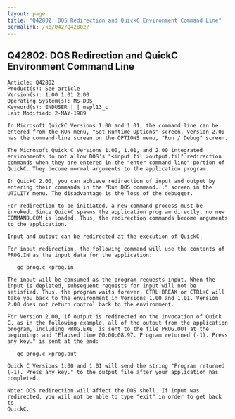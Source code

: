 ```yaml
---
layout: page
title: "Q42802: DOS Redirection and QuickC Environment Command Line"
permalink: /kb/042/Q42802/
---
```


## Q42802: DOS Redirection and QuickC Environment Command Line

	Article: Q42802
	Product(s): See article
	Version(s): 1.00 1.01 2.00
	Operating System(s): MS-DOS
	Keyword(s): ENDUSER | | mspl13_c
	Last Modified: 2-MAY-1989
	
	In Microsoft QuickC Versions 1.00 and 1.01, the command line can be
	entered from the RUN menu, "Set Runtime Options" screen. Version 2.00
	has the command-line screen on the OPTIONS menu, "Run / Debug" screen.
	
	The Microsoft Quick C Versions 1.00, 1.01, and 2.00 integrated
	environments do not allow DOS's "<input.fil >output.fil" redirection
	commands when they are entered in the "enter command line" portion of
	QuickC. They become normal arguments to the application program.
	
	In QuickC 2.00, you can achieve redirection of input and output by
	entering their commands in the "Run DOS command..." screen in the
	UTILITY menu. The disadvantage is the loss of the debugger.
	
	For redirection to be initiated, a new command process must be
	invoked. Since QuickC spawns the application program directly, no new
	COMMAND.COM is loaded. Thus, the redirection commands become arguments
	to the application.
	
	Input and output can be redirected at the execution of QuickC.
	
	For input redirection, the following command will use the contents of
	PROG.IN as the input data for the application:
	
	   qc prog.c <prog.in
	
	The input will be consumed as the program requests input. When the
	input is depleted, subsequent requests for input will not be
	satisfied. Thus, the program waits forever. CTRL+BREAK or CTRL+C will
	take you back to the environment in Versions 1.00 and 1.01. Version
	2.00 does not return control back to the environment.
	
	For Version 2.00, if output is redirected on the invocation of Quick
	C, as in the following example, all of the output from the application
	program, including PROG.EXE, is sent to the file PROG.OUT at the
	beginning; and "Elapsed time 00:00:08.97. Program returned (-1). Press
	any key." is sent at the end:
	
	   qc prog.c >prog.out
	
	Quick C Versions 1.00 and 1.01 will send the string "Program returned
	(-1). Press any key." to the output file after your application has
	completed.
	
	Note: DOS redirection will affect the DOS shell. If input was
	redirected, you will not be able to type "exit" in order to get back to
	QuickC.
